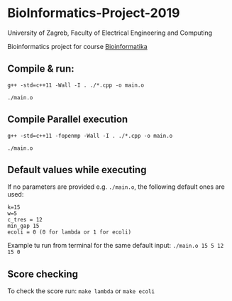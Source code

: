 # BioInformatics-Project-2019
University of Zagreb, Faculty of Electrical Engineering and Computing

Bioinformatics project for course [Bioinformatika](https://www.fer.unizg.hr/predmet/bio) 


## Compile & run:
`g++ -std=c++11 -Wall -I . ./*.cpp -o main.o `

`./main.o`


## Compile Parallel execution
`g++ -std=c++11 -fopenmp -Wall -I . ./*.cpp -o main.o`

`./main.o`

## Default values while executing
If no parameters are provided e.g. `./main.o`, the following default ones are used: 
```
k=15
w=5
c_tres = 12
min_gap 15
ecoli = 0 (0 for lambda or 1 for ecoli)
```

Example tu run from terminal for the same default input:
`./main.o 15 5 12 15 0`


## Score checking
To check the score run:
`make lambda`
or
`make ecoli`
